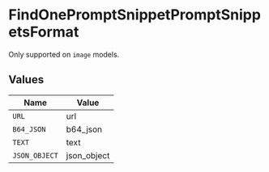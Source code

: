 # FindOnePromptSnippetPromptSnippetsFormat

Only supported on `image` models.


## Values

| Name          | Value         |
| ------------- | ------------- |
| `URL`         | url           |
| `B64_JSON`    | b64_json      |
| `TEXT`        | text          |
| `JSON_OBJECT` | json_object   |